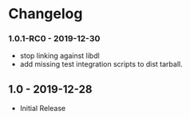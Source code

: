 # Changelog

### 1.0.1-RC0 - 2019-12-30

  * stop linking against libdl
  * add missing test integration scripts to dist tarball.

## 1.0 - 2019-12-28

  * Initial Release
